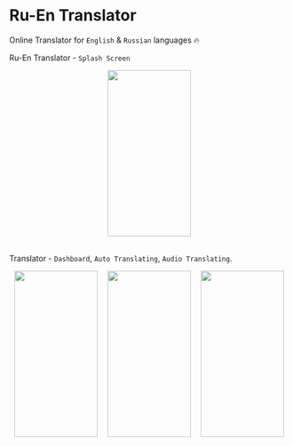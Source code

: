 ﻿# Ru-En Translator
 
 Online Translator for `English` & `Russian` languages 🔥

Ru-En Translator - `Splash Screen`

<div style="width=100%; flex-direction: row; display: flex; justify-content: space-around; align-items: center;">
<img src="https://github.com/JasurbekRuzimov/TranslateApp/assets/82991168/bba38a7b-f8a9-4524-99f9-9627238c6942" width="150" height="300" />
</div>

<br/>

Translator - `Dashboard`, `Auto Translating`, `Audio Translating`.

<div style="width=100%; flex-direction: row; display: flex; justify-content: space-around; align-items: center;">
<img src="https://github.com/JasurbekRuzimov/TranslateApp/assets/82991168/efc89c64-0a99-458a-80a7-64b1f728cea2" width="150" height="300" />  <img src="https://github.com/JasurbekRuzimov/TranslateApp/assets/82991168/9f4df84c-561d-47f0-94ae-5bed6fba0b01" width="150" height="300" /> <img src="https://github.com/JasurbekRuzimov/TranslateApp/assets/82991168/c0a8f97b-0083-4160-a231-c3eb122d461a" width="150" height="300" />
</div>
